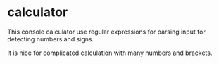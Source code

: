# calculator
This console calculator use regular expressions for parsing input for detecting numbers and signs.

It is nice for complicated calculation with many numbers and brackets.
